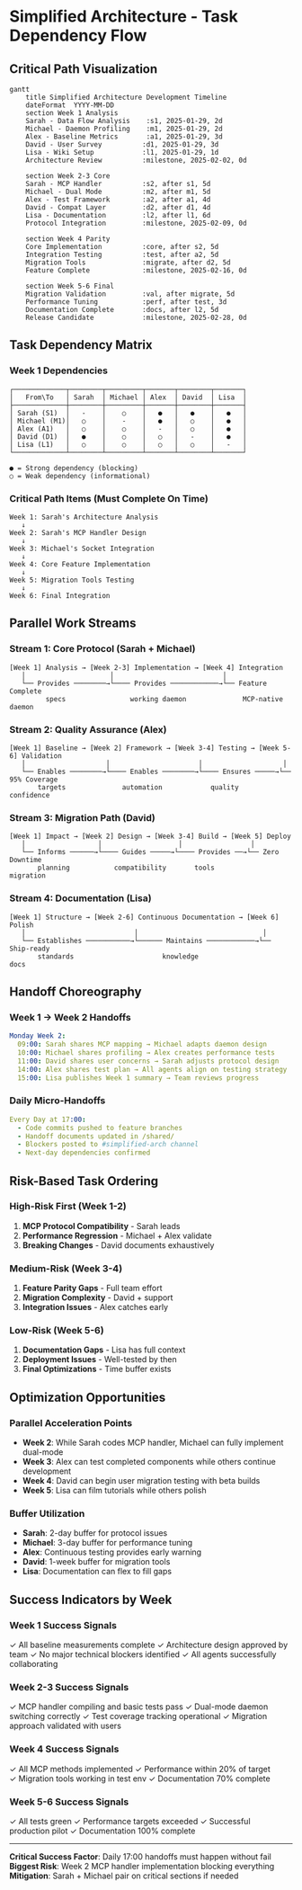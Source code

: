 # Simplified Architecture - Task Dependency Flow

## Critical Path Visualization

```mermaid
gantt
    title Simplified Architecture Development Timeline
    dateFormat  YYYY-MM-DD
    section Week 1 Analysis
    Sarah - Data Flow Analysis    :s1, 2025-01-29, 2d
    Michael - Daemon Profiling    :m1, 2025-01-29, 2d
    Alex - Baseline Metrics       :a1, 2025-01-29, 3d
    David - User Survey          :d1, 2025-01-29, 3d
    Lisa - Wiki Setup            :l1, 2025-01-29, 1d
    Architecture Review          :milestone, 2025-02-02, 0d
    
    section Week 2-3 Core
    Sarah - MCP Handler          :s2, after s1, 5d
    Michael - Dual Mode          :m2, after m1, 5d
    Alex - Test Framework        :a2, after a1, 4d
    David - Compat Layer         :d2, after d1, 4d
    Lisa - Documentation         :l2, after l1, 6d
    Protocol Integration         :milestone, 2025-02-09, 0d
    
    section Week 4 Parity
    Core Implementation          :core, after s2, 5d
    Integration Testing          :test, after a2, 5d
    Migration Tools              :migrate, after d2, 5d
    Feature Complete             :milestone, 2025-02-16, 0d
    
    section Week 5-6 Final
    Migration Validation         :val, after migrate, 5d
    Performance Tuning           :perf, after test, 3d
    Documentation Complete       :docs, after l2, 5d
    Release Candidate            :milestone, 2025-02-28, 0d
```

## Task Dependency Matrix

### Week 1 Dependencies
```
┌─────────────┬────────┬─────────┬───────┬────────┬───────┐
│   From\To   │ Sarah  │ Michael │ Alex  │ David  │ Lisa  │
├─────────────┼────────┼─────────┼───────┼────────┼───────┤
│ Sarah (S1)  │   -    │    ○    │   ●   │   ●    │   ●   │
│ Michael (M1)│   ○    │    -    │   ●   │   ○    │   ●   │
│ Alex (A1)   │   ○    │    ○    │   -   │   ○    │   ●   │
│ David (D1)  │   ●    │    ○    │   ○   │   -    │   ●   │
│ Lisa (L1)   │   ○    │    ○    │   ○   │   ○    │   -   │
└─────────────┴────────┴─────────┴───────┴────────┴───────┘

● = Strong dependency (blocking)
○ = Weak dependency (informational)
```

### Critical Path Items (Must Complete On Time)

```
Week 1: Sarah's Architecture Analysis
   ↓
Week 2: Sarah's MCP Handler Design  
   ↓
Week 3: Michael's Socket Integration
   ↓
Week 4: Core Feature Implementation
   ↓
Week 5: Migration Tools Testing
   ↓
Week 6: Final Integration
```

## Parallel Work Streams

### Stream 1: Core Protocol (Sarah + Michael)
```
[Week 1] Analysis → [Week 2-3] Implementation → [Week 4] Integration
   │                     │                           │
   └── Provides ────────→└──── Provides ────────────→└── Feature Complete
         specs                working daemon              MCP-native daemon
```

### Stream 2: Quality Assurance (Alex)
```
[Week 1] Baseline → [Week 2] Framework → [Week 3-4] Testing → [Week 5-6] Validation
   │                    │                      │                    │
   └── Enables ────────→└──── Enables ────────→└──── Ensures ─────→└── 95% Coverage
       targets              automation            quality              confidence
```

### Stream 3: Migration Path (David)
```
[Week 1] Impact → [Week 2] Design → [Week 3-4] Build → [Week 5] Deploy
   │                  │                   │                 │
   └── Informs ──────→└──── Guides ─────→└──── Provides ──→└── Zero Downtime
       planning           compatibility       tools            migration
```

### Stream 4: Documentation (Lisa)
```
[Week 1] Structure → [Week 2-6] Continuous Documentation → [Week 6] Polish
   │                           │                               │
   └── Establishes ───────────→└────── Maintains ────────────→└── Ship-ready
       standards                      knowledge                    docs
```

## Handoff Choreography

### Week 1 → Week 2 Handoffs
```yaml
Monday Week 2:
  09:00: Sarah shares MCP mapping → Michael adapts daemon design
  10:00: Michael shares profiling → Alex creates performance tests  
  11:00: David shares user concerns → Sarah adjusts protocol design
  14:00: Alex shares test plan → All agents align on testing strategy
  15:00: Lisa publishes Week 1 summary → Team reviews progress
```

### Daily Micro-Handoffs
```yaml
Every Day at 17:00:
  - Code commits pushed to feature branches
  - Handoff documents updated in /shared/
  - Blockers posted to #simplified-arch channel
  - Next-day dependencies confirmed
```

## Risk-Based Task Ordering

### High-Risk First (Week 1-2)
1. **MCP Protocol Compatibility** - Sarah leads
2. **Performance Regression** - Michael + Alex validate
3. **Breaking Changes** - David documents exhaustively

### Medium-Risk (Week 3-4)  
1. **Feature Parity Gaps** - Full team effort
2. **Migration Complexity** - David + support
3. **Integration Issues** - Alex catches early

### Low-Risk (Week 5-6)
1. **Documentation Gaps** - Lisa has full context
2. **Deployment Issues** - Well-tested by then
3. **Final Optimizations** - Time buffer exists

## Optimization Opportunities

### Parallel Acceleration Points
- **Week 2**: While Sarah codes MCP handler, Michael can fully implement dual-mode
- **Week 3**: Alex can test completed components while others continue development
- **Week 4**: David can begin user migration testing with beta builds
- **Week 5**: Lisa can film tutorials while others polish

### Buffer Utilization
- **Sarah**: 2-day buffer for protocol issues
- **Michael**: 3-day buffer for performance tuning  
- **Alex**: Continuous testing provides early warning
- **David**: 1-week buffer for migration tools
- **Lisa**: Documentation can flex to fill gaps

## Success Indicators by Week

### Week 1 Success Signals
✓ All baseline measurements complete
✓ Architecture design approved by team
✓ No major technical blockers identified
✓ All agents successfully collaborating

### Week 2-3 Success Signals  
✓ MCP handler compiling and basic tests pass
✓ Dual-mode daemon switching correctly
✓ Test coverage tracking operational
✓ Migration approach validated with users

### Week 4 Success Signals
✓ All MCP methods implemented
✓ Performance within 20% of target  
✓ Migration tools working in test env
✓ Documentation 70% complete

### Week 5-6 Success Signals
✓ All tests green
✓ Performance targets exceeded
✓ Successful production pilot
✓ Documentation 100% complete

---

**Critical Success Factor**: Daily 17:00 handoffs must happen without fail
**Biggest Risk**: Week 2 MCP handler implementation blocking everything
**Mitigation**: Sarah + Michael pair on critical sections if needed
